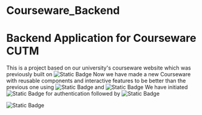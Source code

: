 # Courseware_Backend
# Backend Application for Courseware CUTM
This is a project based on our university's courseware website which was previously built on ![Static Badge](https://img.shields.io/badge/wordpress-blue)
Now we have made a new Courseware with reusable components and interactive features to be better than the previous one using ![Static Badge](https://img.shields.io/badge/React-Js-blue)
and ![Static Badge](https://img.shields.io/badge/Spring-Boot-Green)
We have initiated ![Static Badge](https://img.shields.io/badge/JWT%20authentication-grey)
 for authentication followed by ![Static Badge](https://img.shields.io/badge/Spring%20Security-red)


![Static Badge](https://img.shields.io/badge/Open%20in%20IntellijIdea-darkgreen)


